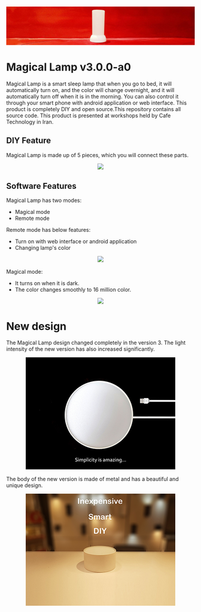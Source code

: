 ![MagicalLamp](images/banner.jpg)
# Magical Lamp v3.0.0-a0
Magical Lamp is a smart sleep lamp that when you go to bed, it will automatically turn on, and the color will change overnight, and it will automatically turn off when it is in the morning.
You can also control it through your smart phone with android application or web interface.
This product is completely DIY and open source.This repository contains all source code.
This product is presented at workshops held by Cafe Technology in Iran.

## DIY Feature
Magical Lamp is made up of 5 pieces, which you will connect these parts.
<p align="center">
  <img src="images/DIY.jpg">
</p>

## Software Features
Magical Lamp has two modes:
- Magical mode
- Remote mode

Remote mode has below features:
- Turn on with web interface or android application
- Changing lamp's color
<p align="center">
  <img src="images/SoftwareFeatures.jpg">
</p>

Magical mode:
- It turns on when it is dark.
- The color changes smoothly to 16 million color.
<p align="center">
  <img src="images/MagicMode.jpg">
</p>

# New design
The Magical Lamp design changed completely in the version 3. The light intensity of the new version has also increased significantly.

<p align="center">
  <img src="images/NewDesign.jpg">
</p>

The body of the new version is made of metal and has a beautiful and unique design.

<p align="center">
  <img src="images/NewDesign2.jpg">
</p>